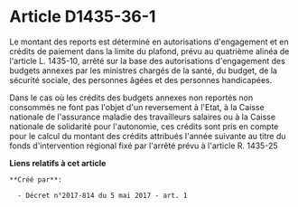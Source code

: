 # Article D1435-36-1

Le montant des reports est déterminé en autorisations d'engagement et en crédits de paiement dans la limite du plafond, prévu
au quatrième alinéa de l'article L. 1435-10, arrêté sur la base des autorisations d'engagement des budgets annexes par les
ministres chargés de la santé, du budget, de la sécurité sociale, des personnes âgées et des personnes handicapées.

Dans le cas où les crédits des budgets annexes non reportés non consommés ne font pas l'objet d'un reversement à l'Etat, à la
Caisse nationale de l'assurance maladie des travailleurs salaires ou à la Caisse nationale de solidarité pour l'autonomie,
ces crédits sont pris en compte pour le calcul du montant des crédits attribués l'année suivante au titre du fonds
d'intervention régional fixé par l'arrêté prévu à l'article R. 1435-25

**Liens relatifs à cet article**

	**Créé par**:

	  - Décret n°2017-814 du 5 mai 2017 - art. 1
